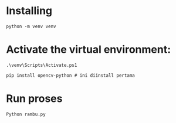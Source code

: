 # Installing
```
python -m venv venv
```

# Activate the virtual environment:
```
.\venv\Scripts\Activate.ps1

pip install opencv-python # ini diinstall pertama 
```


# Run proses
```
Python rambu.py
```